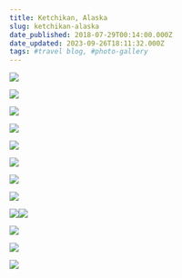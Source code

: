 ```yaml
---
title: Ketchikan, Alaska
slug: ketchikan-alaska
date_published: 2018-07-29T00:14:00.000Z
date_updated: 2023-09-26T18:11:32.000Z
tags: #travel blog, #photo-gallery
---
```


![](../../content/images/2022/08/Ketchikan-1_Aze1MqYB.jpg)

![](../../content/images/2022/08/Ketchikan-2_a9WShB34.jpg)

![](../../content/images/2022/08/Ketchikan-3_jP1U0boz.jpg)

![](../../content/images/2022/08/Ketchikan-4_k3q5Ckn5.jpg)

![](../../content/images/2022/08/Ketchikan-5_1fwBHJLg.jpg)

![](../../content/images/2022/08/Ketchikan-6_coAMl1GW.jpg)

![](../../content/images/2022/08/Ketchikan-8_4wyJAURz.jpg)

![](../../content/images/2022/08/Ketchikan-9_bYztytbV.jpg)

![](../../content/images/2022/08/Ketchikan-7_kO39TPlG.jpg)![](../../content/images/2022/08/Ketchikan-16_SltcG6vL.jpg)

![](../../content/images/2022/08/Ketchikan-15_PQOr9lvy.jpg)

![](../../content/images/2022/08/Ketchikan-17_visYWx03.jpg)

![](../../content/images/2022/08/Ketchikan-13_6uLYmKlK.jpg)
